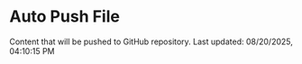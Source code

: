 # Auto Push File

Content that will be pushed to GitHub repository.
Last updated: 08/20/2025, 04:10:15 PM